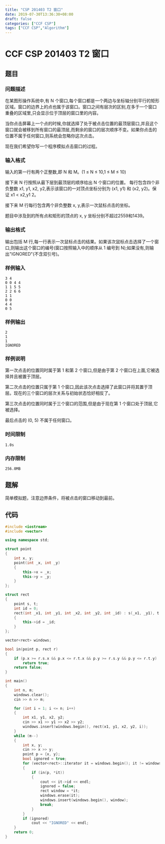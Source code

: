 ```yaml
---
title: "CSP 201403 T2 窗口"
date: 2019-07-30T13:36:30+08:00
draft: false
categories: ["CCF CSP"]
tags: ["CCF CSP","Algorithm"]
---
```


# CCF CSP 201403 T2 窗口

## 题目

### 问题描述

在某图形操作系统中,有 N 个窗口,每个窗口都是一个两边与坐标轴分别平行的矩形区域。窗口的边界上的点也属于该窗口。窗口之间有层次的区别,在多于一个窗口重叠的区域里,只会显示位于顶层的窗口里的内容。

当你点击屏幕上一个点的时候,你就选择了处于被点击位置的最顶层窗口,并且这个窗口就会被移到所有窗口的最顶层,而剩余的窗口的层次顺序不变。如果你点击的位置不属于任何窗口,则系统会忽略你这次点击。

现在我们希望你写一个程序模拟点击窗口的过程。

### 输入格式

输入的第一行有两个正整数,即 N 和 M。(1 ≤ N ≤ 10,1 ≤ M ≤ 10)

接下来 N 行按照从最下层到最顶层的顺序给出 N 个窗口的位置。 每行包含四个非负整数 x1, y1, x2, y2,表示该窗口的一对顶点坐标分别为 (x1, y1) 和 (x2, y2)。保证 x1 < x2,y1 2。

接下来 M 行每行包含两个非负整数 x, y,表示一次鼠标点击的坐标。

题目中涉及到的所有点和矩形的顶点的 x, y 坐标分别不超过2559和1439。

### 输出格式

输出包括 M 行,每一行表示一次鼠标点击的结果。如果该次鼠标点击选择了一个窗口,则输出这个窗口的编号(窗口按照输入中的顺序从 1 编号到 N);如果没有,则输出"IGNORED"(不含双引号)。

### 样例输入

    3 4
    0 0 4 4
    1 1 5 5
    2 2 6 6
    1 1
    0 0
    4 4
    0 5

### 样例输出

	2
    1
    1
    IGNORED

### 样例说明

第一次点击的位置同时属于第 1 和第 2 个窗口,但是由于第 2 个窗口在上面,它被选择并且被置于顶层。

第二次点击的位置只属于第 1 个窗口,因此该次点击选择了此窗口并将其置于顶层。现在的三个窗口的层次关系与初始状态恰好相反了。

第三次点击的位置同时属于三个窗口的范围,但是由于现在第 1 个窗口处于顶层,它被选择。

最后点击的 (0, 5) 不属于任何窗口。

### 时间限制

	1.0s

### 内存限制

	256.0MB

## 题解

简单模拟题，注意边界条件，将被点击的窗口移动到最前。

## 代码

```c++
#include <iostream>
#include <vector>

using namespace std;

struct point
{
    int x, y;
    point(int _x, int _y)
    {
        this->x = _x;
        this->y = _y;
    }
};

struct rect
{
    point s, t;
    int id = 0;
    rect(int _x1, int _y1, int _x2, int _y2, int _id) : s(_x1, _y1), t(_x2, _y2)
    {
        this->id = _id;
    }
};

vector<rect> windows;

bool in(point p, rect r)
{
    if (p.x >= r.s.x && p.x <= r.t.x && p.y >= r.s.y && p.y <= r.t.y)
        return true;
    return false;
}

int main()
{
    int n, m;
    windows.clear();
    cin >> n >> m;

    for (int i = 1; i <= n; i++)
    {
        int x1, y1, x2, y2;
        cin >> x1 >> y1 >> x2 >> y2;
        windows.insert(windows.begin(), rect(x1, y1, x2, y2, i));
    }
    while (m--)
    {
        int x, y;
        cin >> x >> y;
        point p = {x, y};
        bool ignored = true;
        for (vector<rect>::iterator it = windows.begin(); it != windows.end(); it++)
        {
            if (in(p, *it))
            {
                cout << it->id << endl;
                ignored = false;
                rect window = *it;
                windows.erase(it);
                windows.insert(windows.begin(), window);
                break;
            }
        }
        if (ignored)
            cout << "IGNORED" << endl;
    }
    return 0;
}
```

